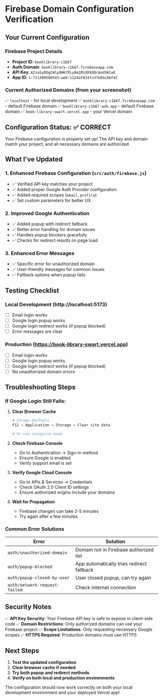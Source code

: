 # Firebase Domain Configuration Verification

## Your Current Configuration

### Firebase Project Details
- **Project ID**: `booklibrary-c1b67`
- **Auth Domain**: `booklibrary-c1b67.firebaseapp.com`
- **API Key**: `AIzaSyDDgCWlp9HK7PLy8m1MiXRXdQrAod5KCwE`
- **App ID**: `1:711300589543:web:1124af024fcd7e6bcbbf42`

### Current Authorized Domains (from your screenshot)
✅ `localhost` - for local development
✅ `booklibrary-c1b67.firebaseapp.com` - default Firebase domain
✅ `booklibrary-c1b67.web.app` - default Firebase domain
✅ `book-library-swart.vercel.app` - your Vercel domain

## Configuration Status: ✅ CORRECT

Your Firebase configuration is properly set up! The API key and domain match your project, and all necessary domains are authorized.

## What I've Updated

### 1. Enhanced Firebase Configuration (`src/auth/firebase.js`)
- ✅ Verified API key matches your project
- ✅ Added proper Google Auth Provider configuration
- ✅ Added required scopes (`email`, `profile`)
- ✅ Set custom parameters for better UX

### 2. Improved Google Authentication
- ✅ Added popup with redirect fallback
- ✅ Better error handling for domain issues
- ✅ Handles popup blockers gracefully
- ✅ Checks for redirect results on page load

### 3. Enhanced Error Messages
- ✅ Specific error for unauthorized domain
- ✅ User-friendly messages for common issues
- ✅ Fallback options when popup fails

## Testing Checklist

### Local Development (http://localhost:5173)
- [ ] Email login works
- [ ] Google login popup works
- [ ] Google login redirect works (if popup blocked)
- [ ] Error messages are clear

### Production (https://book-library-swart.vercel.app)
- [ ] Email login works
- [ ] Google login popup works
- [ ] Google login redirect works (if popup blocked)
- [ ] No unauthorized domain errors

## Troubleshooting Steps

### If Google Login Still Fails:

1. **Clear Browser Cache**
   ```bash
   # Chrome DevTools
   F12 → Application → Storage → Clear site data
   
   # Or use incognito mode
   ```

2. **Check Firebase Console**
   - Go to Authentication → Sign-in method
   - Ensure Google is enabled
   - Verify support email is set

3. **Verify Google Cloud Console**
   - Go to APIs & Services → Credentials
   - Check OAuth 2.0 Client ID settings
   - Ensure authorized origins include your domains

4. **Wait for Propagation**
   - Firebase changes can take 2-5 minutes
   - Try again after a few minutes

### Common Error Solutions

| Error | Solution |
|-------|----------|
| `auth/unauthorized-domain` | Domain not in Firebase authorized list |
| `auth/popup-blocked` | App automatically tries redirect fallback |
| `auth/popup-closed-by-user` | User closed popup, can try again |
| `auth/network-request-failed` | Check internet connection |

## Security Notes

✅ **API Key Security**: Your Firebase API key is safe to expose in client-side code
✅ **Domain Restrictions**: Only authorized domains can use your Firebase project
✅ **Scope Limitations**: Only requesting necessary Google scopes
✅ **HTTPS Required**: Production domains must use HTTPS

## Next Steps

1. **Test the updated configuration**
2. **Clear browser cache if needed**
3. **Try both popup and redirect methods**
4. **Verify on both local and production environments**

The configuration should now work correctly on both your local development environment and your deployed Vercel app!